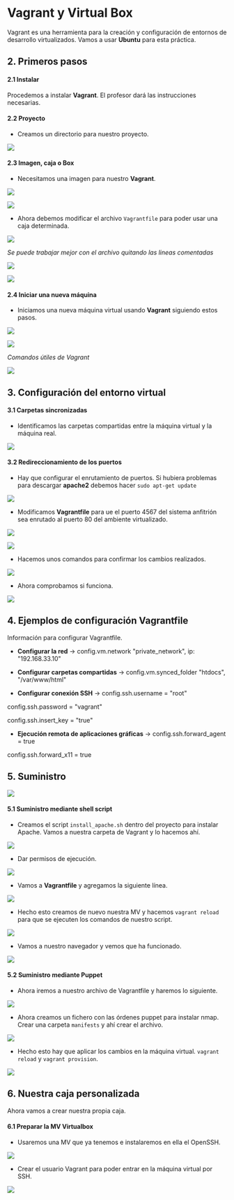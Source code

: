 # Vagrant y Virtual Box

Vagrant es una herramienta para la creación y configuración de entornos de desarrollo virtualizados. Vamos a usar **Ubuntu** para esta práctica.

## 2. Primeros pasos
#### 2.1 Instalar

Procedemos a instalar **Vagrant**. El profesor dará las instrucciones necesarias.

#### 2.2 Proyecto

* Creamos un directorio para nuestro proyecto.

![](./img/1.png)

#### 2.3 Imagen, caja o Box

* Necesitamos una imagen para nuestro **Vagrant**.

![](./img/2.png)

![](./img/3.png)

* Ahora debemos modificar el archivo `Vagrantfile` para poder usar una caja determinada.

![](./img/4.png)

*Se puede trabajar mejor con el archivo quitando las lineas comentadas*

![](./img/5.png)

![](./img/6.png)

#### 2.4 Iniciar una nueva máquina

* Iniciamos una nueva máquina virtual usando **Vagrant** siguiendo estos pasos.

![](./img/7.png)

![](./img/8.png)

*Comandos útiles de Vagrant*

![](./img/9.png)

## 3. Configuración del entorno virtual

#### 3.1 Carpetas sincronizadas

* Identificamos las carpetas compartidas entre la máquina virtual y la máquina real.

![](./img/10.png)

#### 3.2 Redireccionamiento de los puertos

* Hay que configurar el enrutamiento de puertos. Si hubiera problemas para descargar **apache2** debemos hacer `sudo apt-get update`

![](./img/11.png)

* Modificamos **Vagrantfile** para ue el puerto 4567 del sistema anfitrión sea enrutado al puerto 80 del ambiente virtualizado.

![](./img/12.png)

![](./img/13.png)

* Hacemos unos comandos para confirmar los cambios realizados.

![](./img/14.png)

* Ahora comprobamos si funciona.

![](./img/15.png)

## 4. Ejemplos de configuración Vagrantfile

Información para configurar Vagrantfile.

* **Configurar la red** -> config.vm.network "private_network", ip: "192.168.33.10"

* **Configurar carpetas compartidas** -> config.vm.synced_folder "htdocs", "/var/www/html"

* **Configurar conexión SSH** -> config.ssh.username = "root"

config.ssh.password = "vagrant"

config.ssh.insert_key = "true"

* **Ejecución remota de aplicaciones gráficas** -> config.ssh.forward_agent = true

config.ssh.forward_x11 = true

## 5. Suministro

![](./img/15.1.png)

#### 5.1 Suministro mediante shell script

* Creamos el script `install_apache.sh` dentro del proyecto para instalar Apache. Vamos a nuestra carpeta de Vagrant y lo hacemos ahí.

![](./img/16.png)

* Dar permisos de ejecución.

![](./img/16.1.png)

* Vamos a **Vagrantfile** y agregamos la siguiente línea.

![](./img/17.png)

* Hecho esto creamos de nuevo nuestra MV y hacemos `vagrant reload` para que se ejecuten los comandos de nuestro script.

![](./img/18.png)

* Vamos a nuestro navegador y vemos que ha funcionado.

![](./img/19.png)

#### 5.2 Suministro mediante Puppet

* Ahora iremos a nuestro archivo de Vagrantfile y haremos lo siguiente.

![](./img/20.png)

* Ahora creamos un fichero con las órdenes puppet para instalar nmap. Crear una carpeta `manifests` y ahí crear el archivo.

 ![](./img/21.png)

 * Hecho esto hay que aplicar los cambios en la máquina virtual. `vagrant reload` y `vagrant provision`.

![](./img/22.png)

## 6. Nuestra caja personalizada

Ahora vamos a crear nuestra propia caja.

#### 6.1 Preparar la MV Virtualbox

* Usaremos una MV que ya tenemos e instalaremos en ella el OpenSSH.

![](./img/23.png)

* Crear el usuario Vagrant para poder entrar en la máquina virtual por SSH.

![](./img/24.png)
